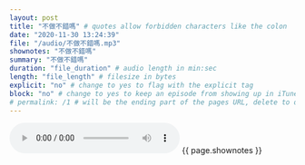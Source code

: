 ```yaml
---
layout: post
title: "不做不錯嗎" # quotes allow forbidden characters like the colon
date: "2020-11-30 13:24:39"
file: "/audio/不做不錯嗎.mp3"
shownotes: "不做不錯嗎"
summary: "不做不錯嗎"
duration: "file_duration" # audio length in min:sec
length: "file_length" # filesize in bytes
explicit: "no" # change to yes to flag with the explicit tag
block: "no" # change to yes to keep an episode from showing up in iTunes
# permalink: /1 # will be the ending part of the pages URL, delete to default to the title
---
```


<audio controls>
<source src="{{site.url}}{{site.baseurl}}{{ page.file }}" type="audio/x-mp3">
Your browser does not support the audio element.
</audio>
{{ page.shownotes }}

